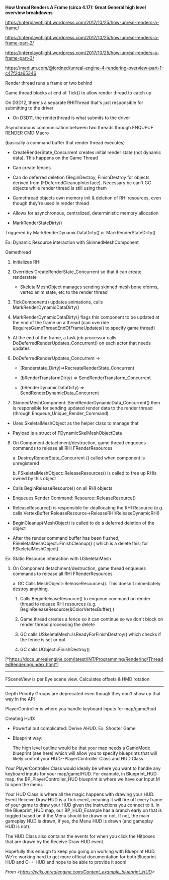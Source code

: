 **How Unreal Renders A Frame (circa 4.17): Great General high level overview breakdowns**

<https://interplayoflight.wordpress.com/2017/10/25/how-unreal-renders-a-frame/>

<https://interplayoflight.wordpress.com/2017/10/25/how-unreal-renders-a-frame-part-2/>

<https://interplayoflight.wordpress.com/2017/10/25/how-unreal-renders-a-frame-part-3/>

<https://medium.com/@lordned/unreal-engine-4-rendering-overview-part-1-c47f2da65346>

Render thread runs a frame or two behind

Game thread blocks at end of Tick() to allow render thread to catch up

On D3D12, there's a separate RHIThread that's just responsible for submitting to the driver

- On D3D11, the renderthread is what submits to the driver

Asynchronous communication between two threads through ENQUEUE RENDER CMD Macro

(basically a command buffer that render thread executes)

- CreateRenderState_Concurrent creates initial render state (not dynamic data). This happens on the Game Thread

- Can create fences

- Can do deferred deletion (BeginDestroy, FinishDestroy for objects derived from (FDeferredCleanupInterface). Necessary bc can't GC objects while render thread is still using them

- Gamethread objects own memory init & deletion of RHI resources, even though they're used in render thread

- Allows for asynchronous, centralized, deterministic memory allocation

- MarkRenderStateDirty()

Triggered by MarkRenderDynamicDataDirty() or MarkRenderStateDirty()

Ex: Dynamic Resource interaction with SkinnedMeshComponent

Gamethread

1.  Initializes RHI

2.  Overrides CreateRenderState_Concurrent so that it can create renderstate

    - SkeletalMeshObject manages sending skinned mesh bone xforms, vertex anim state, etc to the render thread

3.  TickComponent() updates animations, calls MarkRenderDynamicDataDirty()

4.  MarkRenderDynamicDataDirty() flags this component to be updated at the end of the frame on a thread (can override RequiresGameThreadEndOfFrameUpdates() to specify game thread)

5.  At the end of the frame, a task job processor calls DoDeferredRenderUpdates_Concurrent() on each actor that needs updates

6.  DoDeferredRenderUpdates_Concurrent -&gt;

    - (Renderstate_Dirty)=&gt;RecreateRenderState_Concurrent

    - (bRenderTransformDirty) =&gt; SendRenderTransform_Concurrent

    - (bRenderDynamicDataDirty) =&gt; SendRenderDynamicData_Concurrent

7.  SkinnedMeshComponent::SendRenderDynamicData_Concurrent() then is responsible for sending updated render data to the render thread (through Enqueue_Unique_Render_Command)

- Uses SkeletalMeshObject as the helper class to manage that

- Payload is a struct of FDynamicSkelMeshObjectData

8. On Component detachment/destruction, game thread enqueues commands to release all RHI FRenderResources

   a. DestroyRenderState_Concurrent () called when component is unregistered

   b. FSkeletalMeshObject::ReleaseResources() is called to free up RHIs owned by this object

- Calls BeginReleaseResource() on all RHI objects

- Enqueues Render Command: Resource::ReleaseResource()

- ReleaseResource() is responsible for deallocating the RHI Resource (e.g. calls VertexBuffer:ReleaseResource-&gt;ReleaseRHI/ReleaseDynamicRHI)

- BeginCleanup(MeshObject) is called to do a deferred deletion of the object

- After the render command buffer has been flushed, FSkeletalMeshObject::FinishCleanup() ( which is a delete this; for FSkeletalMeshObject)

Ex: Static Resource interaction with USkeletalMesh

1.  On Component detachment/destruction, game thread enqueues commands to release all RHI FRenderResources

    a. GC Calls MeshObject::ReleaseResources(). This doesn't immediately destroy anything.

    1.  Calls BeginReleaseResource() to enqueue command on render thread to release RHI resources (e.g. BeginReleaseResource(&ColorVertexBuffer);)

    2.  Game thread creates a fence so it can continue so we don't block on render thread processing the delete

    3.  GC calls USkeletalMesh::IsReadyForFinishDestroy() which checks if the fence is set or not

    4.  GC calls UObject::FinishDestroy()

[*https://docs.unrealengine.com/latest/INT/Programming/Rendering/ThreadedRendering/index.html*]

---

FSceneView is per Eye scene view. Calculates offsets & HMD rotation

---

Depth Priority Groups are deprecated even though they don't show up that way in the API

PlayerController is where you handle keyboard inputs for map/game/hud

Creating HUD:

- Powerful but complicated: Derive AHUD. Ex: Shooter Game

- Blueprint way:

  The high level outline would be that your map needs a GameMode blueprint (see here) which will allow you to specify blueprints that will likely control your HUD--PlayerController Class and HUD Class.

Your PlayerController Class would ideally be where you want to handle any keyboard inputs for your map/game/HUD. For example, in Blueprint_HUD map, the BP_PlayerController_HUD blueprint is where we have our Input M to open the menu.

Your HUD Class is where all the magic happens with drawing your HUD. Event Receive Draw HUD is a Tick event, meaning it will fire off every frame of your game to draw your HUD given the instructions you connect to it. In the Blueprint_HUD map, our BP_HUD_Example has a branch early on that is toggled based on if the Menu should be drawn or not. If not, the main gameplay HUD is drawn, if yes, the Menu HUD is drawn (and gameplay HUD is not).

The HUD Class also contains the events for when you click the Hitboxes that are drawn by the Receive Draw HUD event.

Hopefully this enough to keep you going on working with Blueprint HUD. We're working hard to get more official documentation for both Blueprint HUD and C++ HUD and hope to be able to provide it soon!

_From &lt;<https://wiki.unrealengine.com/Content_example_blueprint_HUD>&gt;_

[*https://docs.unrealengine.com/latest/int/programming/rendering/threadedrendering/index.html*]: https://docs.unrealengine.com/latest/INT/Programming/Rendering/ThreadedRendering/index.html
